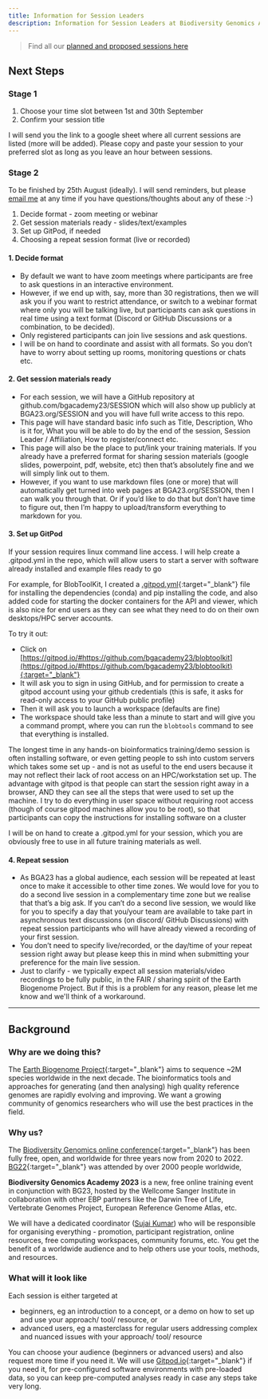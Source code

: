 ```yaml
---
title: Information for Session Leaders
description: Information for Session Leaders at Biodiversity Genomics Academy 2023
---
```


> Find all our [planned and proposed sessions here](../sessions)

## Next Steps

### Stage 1

1. Choose your time slot between 1st and 30th September
2. Confirm your session title

I will send you the link to a google sheet where all current sessions are listed (more will be added). Please copy and paste your session to your preferred slot as long as you leave an hour between sessions.

### Stage 2

To be finished by 25th August (ideally). I will send reminders, but please [email me](mailto:sujai.kumar@sanger.ac.uk) at any time if you have questions/thoughts about any of these :-)

1. Decide format - zoom meeting or webinar
2. Get session materials ready - slides/text/examples
3. Set up GitPod, if needed
4. Choosing a repeat session format (live or recorded)

#### 1. Decide format

- By default we want to have zoom meetings where participants are free to ask questions in an interactive environment.
- However, if we end up with, say, more than 30 registrations, then we will ask you if you want to restrict attendance, or switch to a webinar format where only you will be talking live, but participants can ask questions in real time using a text format (Discord or GitHub Discussions or a combination, to be decided).
- Only registered participants can join live sessions and ask questions.
- I will be on hand to coordinate and assist with all formats. So you don’t have to worry about setting up rooms, monitoring questions or chats etc.

#### 2. Get session materials ready

- For each session, we will have a GitHub repository at github.com/bgacademy23/SESSION which will also show up publicly at BGA23.org/SESSION and you will have full write access to this repo.
- This page will have standard basic info such as Title, Description, Who is it for, What you will be able to do by the end of the session, Session Leader / Affiliation, How to register/connect etc.
- This page will also be the place to put/link your training materials. If you already have a preferred format for sharing session materials (google slides, powerpoint, pdf, website, etc) then that’s absolutely fine and we will simply link out to them.
- However, if you want to use markdown files (one or more) that will automatically get turned into web pages at BGA23.org/SESSION, then I can walk you through that. Or if you’d like to do that but don’t have time to figure out, then I’m happy to upload/transform everything to markdown for you.

#### 3. Set up GitPod

If your session requires linux command line access. I will help create a .gitpod.yml in the repo, which will allow users to start a server with software already installed and example files ready to go

For example, for BlobToolKit, I created a [.gitpod.yml](https://github.com/bgacademy23/blobtoolkit/blob/main/.gitpod.yml){:target="_blank"} file for installing the dependencies (conda) and pip installing the code, and also added code for starting the docker containers for the API and viewer, which is also nice for end users as they can see what they need to do on their own desktops/HPC server accounts.

To try it out:

- Click on [https://gitpod.io/#https://github.com/bgacademy23/blobtoolkit](https://gitpod.io/#https://github.com/bgacademy23/blobtoolkit){:target="_blank"}
- It will ask you to sign in using GitHub, and for permission to create a gitpod account using your github credentials (this is safe, it asks for read-only access to your GitHub public profile)
- Then it will ask you to launch a workspace (defaults are fine)
- The workspace should take less than a minute to start and will give you a command prompt, where you can run the `blobtools` command to see that everything is installed.

The longest time in any hands-on bioinformatics training/demo session is often installing software, or even getting people to ssh into custom servers which takes some set up - and is not as useful to the end users because it may not reflect their lack of root access on an HPC/workstation set up. The advantage with gitpod is that people can start the session right away in a browser, AND they can see all the steps that were used to set up the machine. I try to do everything in user space without requiring root access (though of course gitpod machines allow you to be root), so that participants can copy the instructions for installing software on a cluster

I will be on hand to create a .gitpod.yml for your session, which you are obviously free to use in all future training materials as well.

#### 4. Repeat session

- As BGA23 has a global audience, each session will be repeated at least once to make it accessible to other time zones. We would love for you to do a second live session in a complementary time zone but we realise that that’s a big ask. If you can’t do a second live session, we would like for you to specify a day that you/your team are available to take part in asynchronous text discussions (on discord/ GitHub Discussions) with repeat session participants who will have already viewed a recording of your first session.
- You don’t need to specify live/recorded, or the day/time of your repeat session right away but please keep this in mind when submitting your preference for the main live session.
- Just to clarify - we typically expect all session materials/video recordings to be fully public, in the FAIR / sharing spirit of the Earth Biogenome Project. But if this is a problem for any reason, please let me know and we'll think of a workaround.

---

## Background

### Why are we doing this?
The [Earth Biogenome Project](https://earthbiogenome.org){:target="_blank"} aims to sequence ~2M species worldwide in the next decade. The bioinformatics tools and approaches for generating (and then analysing) high quality reference genomes are rapidly evolving and improving. We want a growing community of genomics researchers who will use the best practices in the field.

### Why us?
The [Biodiversity Genomics online conference](https://events.venue-av.com/e/BG23_registration){:target="_blank"} has been fully free, open, and worldwide for three years now from 2020 to 2022. [BG22](https://drive.google.com/file/d/1ScfLz-idIV-Wx_JzzoWdd1hWFywlyim0/view){:target="_blank"} was attended by over 2000 people worldwide,
 
**Biodiversity Genomics Academy 2023** is a new, free online training event in conjunction with BG23, hosted by the Wellcome Sanger Institute in collaboration with other EBP partners like the Darwin Tree of Life, Vertebrate Genomes Project, European Reference Genome Atlas, etc.

We will have a dedicated coordinator ([Sujai Kumar](mailto:sujai.kumar@sanger.ac.uk)) who will be responsible for organising everything - promotion, participant registration, online resources, free computing workspaces, community forums, etc. You get the benefit of a worldwide audience and to help others use your tools, methods, and resources.

### What will it look like

Each session is either targeted at

- beginners, eg an introduction to a concept, or a demo on how to set up and use your approach/ tool/ resource, or
- advanced users, eg a masterclass for regular users addressing complex and nuanced issues with your approach/ tool/ resource

You can choose your audience (beginners or advanced users) and also request more time if you need it. We will use [Gitpod.io](https://gitpod.io){:target="_blank"} if you need it, for pre-configured software environments with pre-loaded data, so you can keep pre-computed analyses ready in case any steps take very long.
